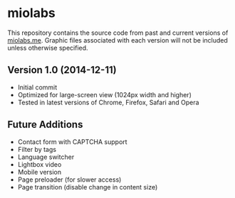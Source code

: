 miolabs
=======

<p>This repository contains the source code from past and current versions of <a href="http://miolabs.me" target="_blank">miolabs.me</a>. Graphic files associated with each version will not be included unless otherwise specified.</p>

<h2>Version 1.0 (2014-12-11)</h2>
<ul>
<li>Initial commit</li>
<li>Optimized for large-screen view (1024px width and higher)</li>
<li>Tested in latest versions of Chrome, Firefox, Safari and Opera</li>
</ul>

<h2>Future Additions</h2>
<ul>
<li>Contact form with CAPTCHA support</li>
<li>Filter by tags</li>
<li>Language switcher</li>
<li>Lightbox video</li>
<li>Mobile version</li>
<li>Page preloader (for slower access)</li>
<li>Page transition (disable change in content size)</li>
</ul>
